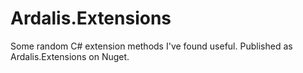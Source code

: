 # Ardalis.Extensions
Some random C# extension methods I've found useful. Published as Ardalis.Extensions on Nuget.
